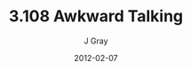 ---
title: '3.108 Awkward Talking'
alt: 'Mysteries of the Arcana'
date: '2012-02-07'
author: 'J Gray'
artist: 'Gennifer'
chapter: '3 Two by Two'
filler: false
---